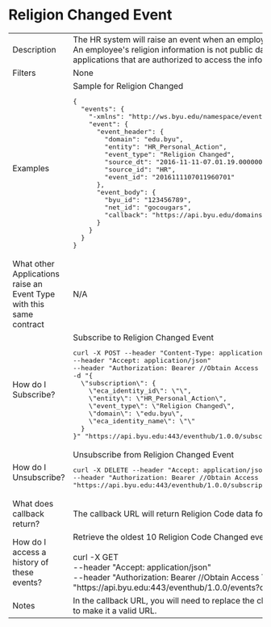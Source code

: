 # Religion Changed Event

<table align="center">
    <tr>
        <td>Description</td>
        <td>The HR system will raise an event when an employee's religion is added, changed, or deleted.<br>An employee's religion information is not public data. A secure URL is provided for business applications that are authorized to access the information.</td>
    </tr>
    <tr>
        <td>Filters</td>
        <td>None</td>
    </tr>
    <tr>
        <td>Examples</td>
        <td>Sample for Religion Changed<br><pre>{
  "events": {
    "-xmlns": "http://ws.byu.edu/namespace/event-hub/v1",
    "event": {
      "event_header": {
        "domain": "edu.byu",
        "entity": "HR_Personal_Action",
        "event_type": "Religion Changed",
        "source_dt": "2016-11-11-07.01.19.000000",
        "source_id": "HR",
        "event_id": "2016111107011960701"
      },
      "event_body": {
        "byu_id": "123456789",
        "net_id": "gocougars",
        "callback": "https://api.byu.edu/domains/erp/hr/religion?byu_id=123456789"
      }
    }
  }
}</pre></td>
    </tr>
    <tr>
        <td>What other Applications raise an Event Type with this same contract</td>
        <td>N/A</td>
    </tr>
    <tr>
        <td>How do I Subscribe?</td>
        <td>Subscribe to Religion Changed Event<br><pre>curl -X POST --header "Content-Type: application/json" 
--header "Accept: application/json" 
--header "Authorization: Bearer //Obtain Access Token in API Store//" 
-d "{
  \"subscription\": {
    \"eca_identity_id\": \"\",
    \"entity\": \"HR_Personal_Action\",
    \"event_type\": \"Religion Changed\",
    \"domain\": \"edu.byu\",
    \"eca_identity_name\": \"\"
  }
}" "https://api.byu.edu:443/eventhub/1.0.0/subscriptions"</pre></td>
    </tr>
    <tr>
        <td>How do I Unsubscribe?</td>
        <td>Unsubscribe from Religion Changed Event<br><pre>curl -X DELETE --header "Accept: application/json" 
--header "Authorization: Bearer //Obtain Access Token in API Store//" 
"https://api.byu.edu:443/eventhub/1.0.0/subscriptions/edu.byu/HR_Personal_Action/Religion%20Changed</pre></td>
    </tr>
    <tr>
        <td>What does callback return?</td>
        <td>The callback URL will return Religion Code data for the specified byu_id.</td>
    </tr>
    <tr>
        <td>How do I access a history of these events?</td>
        <td>Retrieve the oldest 10 Religion Code Changed events from the Archive<br><br>curl -X GET<br>--header "Accept: application/json" <br>--header "Authorization: Bearer //Obtain Access Token in API Store//" <br>"https://<span></span>api.byu.edu:443/eventhub/1.0.0/events?count=10"</td>
    </tr>
    <tr>
        <td>Notes</td>
        <td>In the callback URL, you will need to replace the characters "%26" with the "&" (ampersand) character to make it a valid URL.</td>
    </tr>
</table>
